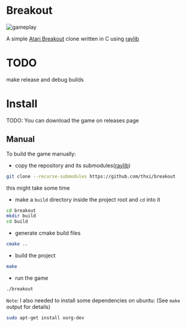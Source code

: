 # Breakout

![gameplay](https://i.imgur.com/aN8CFBs.png?1)

A simple [Atari Breakout](<https://en.wikipedia.org/wiki/Breakout_(video_game)>) clone written in C using [raylib](https://www.raylib.com/)

# TODO

make release and debug builds

# Install

TODO:
You can download the game on releases page

## Manual

To build the game manually:

- copy the repository and its submodules([raylib](https://github.com/raysan5/raylib))

```bash
git clone --recurse-submodules https://github.com/thxi/breakout
```

this might take some time

- make a `build` directory inside the project root and `cd` into it

```bash
cd breakout
mkdir build
cd build
```

- generate cmake build files

```bash
cmake ..
```

- build the project

```bash
make
```

- run the game

```bash
./breakout
```

`Note`: I also needed to install some dependencies on ubuntu:
(See `make` output for details)

```bash
sudo apt-get install xorg-dev
```
